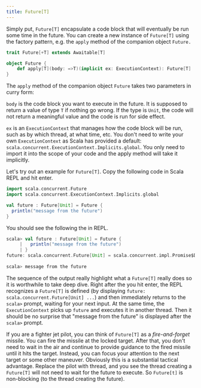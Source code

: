 ```yaml
---
title: Future[T]
---
```

Simply put, `Future[T]` encapsulate a code block that will eventually be run some time in the future. You can create a new instance of `Future[T]` using the factory pattern, e.g. the `apply` method of the companion object `Future.` 

``` scala
trait Future[+T] extends Awaitable[T]

object Future {
	def apply[T](body: =>T)(implicit ex: ExecutionContext): Future[T]
}
```
The `apply` method of the companion object `Future` takes two parameters in curry form:

`body` is the code block you want to execute in the future. It is supposed to return a value of type `T` if nothing go wrong. If the type is `Unit`, the code will not return a meaningful value and the code is run for side effect.

`ex` is an `ExecutionContext` that manages how the code block will be run, such as by which thread, at what time, etc. You don't need to write your own `ExecutionContext` as Scala has provided a default: `scala.concurrent.ExecutionContext.Implicits.global`. You only need to import it into the scope of your code and the apply method will take it implicitly. 

Let's try out an example for `Future[T]`. Copy the following code in Scala REPL and hit enter. 
``` scala 
import scala.concurrent.Future
import scala.concurrent.ExecutionContext.Implicits.global

val future : Future[Unit] = Future {
  println("message from the future")
}
```
You should see the following the in REPL. 
``` scala
scala> val future : Future[Unit] = Future {
     |   println("message from the future")
     | }
future: scala.concurrent.Future[Unit] = scala.concurrent.impl.Promise$DefaultPromise@76cc0e6f
 
scala> message from the future
```
The sequence of the output really highlight what a `Future[T]` really does so it is worthwhile to take deep dive. Right after the you hit enter, the REPL recognizes a `Future[T]` is defined (by displaying  `future: scala.concurrent.Future[Unit] ...`) and then immediately returns to the `scala>` prompt, waiting for your next input. At the same time, the `ExecutionContext` picks up `future` and executes it in another thread. Then it should be no surprise that "message from the future" is displayed after the `scala>` prompt. 

If you are a fighter jet pilot, you can think of `Future[T]` as a *fire-and-forget* missile. You can fire the missile at the locked target. After that, you don't need to wait in the air and continue to provide guidance to the fired missile until it hits the target. Instead, you can focus your attention to the next target or some other maneuver. Obviously this is a substantial tactical advantage. Replace the pilot with thread, and you see the thread creating a `Future[T]` will not need to wait for the future to execute. So `Future[t]` is non-blocking (to the thread creating the future).

